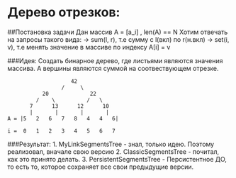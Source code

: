 # Дерево отрезков:

##Постановка задачи
    Дан массив A = [a_i] , len(A) == N
    Хотим отвечать на запросы такого вида:
        -> sum(l, r), т.е сумму с l(вкл) по r(н.вкл)
        -> set(i, v), т.е менять значение в массиве по индексу А[i] = v

###Идея:
Создать бинарное дерево, где листьями являются значения массива. 
А вершины являются суммой на соотвествующем отрезке.
    
                        42
                     /     \
               20             22
             /    \          /   \
           7      13      12      10
           |       |       |       |
    A = |5   2   6   7   8   4   4   6|

    i =  0   1   2   3   4   5   6   7

###Результат:
    1. MyLinkSegmentsTree - знал, только идею. Поэтому реализовал, вначале свою версию
    2. ClassicSegmentsTree - почитал, как это принято делать. 
    3. PersistentSegmentsTree - Персистентное ДО, то есть то, которое сохраняет все свои предыдущие версии.